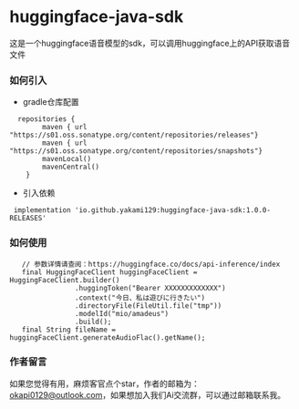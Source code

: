 # huggingface-java-sdk

这是一个huggingface语音模型的sdk，可以调用huggingface上的API获取语音文件


### 如何引入

- gradle仓库配置
```
  repositories {
        maven { url "https://s01.oss.sonatype.org/content/repositories/releases"}
        maven { url "https://s01.oss.sonatype.org/content/repositories/snapshots"}
        mavenLocal()
        mavenCentral()
    }
```

- 引入依赖
```
 implementation 'io.github.yakami129:huggingface-java-sdk:1.0.0-RELEASES'
```

### 如何使用

```
   // 参数详情请查阅：https://huggingface.co/docs/api-inference/index
   final HuggingFaceClient huggingFaceClient = HuggingFaceClient.builder()
                .huggingToken("Bearer XXXXXXXXXXXXX")
                .context("今日、私は遊びに行きたい")
                .directoryFile(FileUtil.file("tmp"))
                .modelId("mio/amadeus")
                .build();
   final String fileName = huggingFaceClient.generateAudioFlac().getName();
```

### 作者留言

如果您觉得有用，麻烦客官点个star，作者的邮箱为：okapi0129@outlook.com，如果想加入我们Ai交流群，可以通过邮箱联系我。